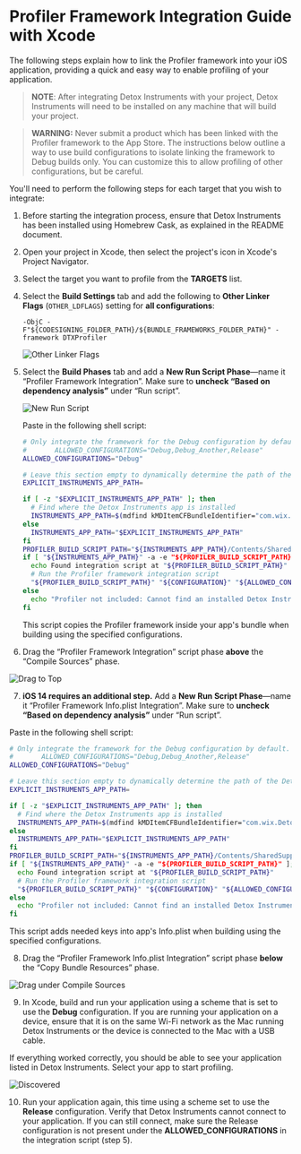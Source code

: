 # Profiler Framework Integration Guide with Xcode

The following steps explain how to link the Profiler framework into your iOS application, providing a quick and easy way to enable profiling of your application.

> **NOTE**: After integrating Detox Instruments with your project, Detox Instruments will need to be installed on any machine that will build your project.

> **WARNING:** Never submit a product which has been linked with the Profiler framework to the App Store. The instructions below outline a way to use build configurations to isolate linking the framework to Debug builds only. You can customize this to allow profiling of other configurations, but be careful.

You'll need to perform the following steps for each target that you wish to integrate:

1. Before starting the integration process, ensure that Detox Instruments has been installed using Homebrew Cask, as explained in the README document.

2. Open your project in Xcode, then select the project's icon in Xcode's Project Navigator.

3. Select the target you want to profile from the **TARGETS** list.

4. Select the **Build Settings** tab and add the following to **Other Linker Flags** (`OTHER_LDFLAGS`) setting for **all configurations**:

	```
	-ObjC -F"${CODESIGNING_FOLDER_PATH}/${BUNDLE_FRAMEWORKS_FOLDER_PATH}" -framework DTXProfiler
	```

	![Other Linker Flags](Resources/Integration_OtherLinkerFlags.png "Add the Other Linker Flags build setting")

5. Select the **Build Phases** tab and add a **New Run Script Phase**—name it “Profiler Framework Integration”. Make sure to **uncheck “Based on dependency analysis”** under “Run script”.

	![New Run Script](Resources/Integration_NewBuildPhase.png "Add new run script and paste the script")

	Paste in the following shell script:

	```bash
	# Only integrate the framework for the Debug configuration by default. Edit this section to integrate with additional configurations. For example, to add the "Debug_Another" and "Release" configurations, set the following line to:
	#       ALLOWED_CONFIGURATIONS="Debug,Debug_Another,Release"
	ALLOWED_CONFIGURATIONS="Debug"

	# Leave this section empty to dynamically determine the path of the Detox Instruments app. If you are seeing issues, point explicitly to the app here.
	EXPLICIT_INSTRUMENTS_APP_PATH=

	if [ -z "$EXPLICIT_INSTRUMENTS_APP_PATH" ]; then
	  # Find where the Detox Instruments app is installed
	  INSTRUMENTS_APP_PATH=$(mdfind kMDItemCFBundleIdentifier="com.wix.DetoxInstruments" | head -n 1)
	else
	  INSTRUMENTS_APP_PATH="$EXPLICIT_INSTRUMENTS_APP_PATH"
	fi
	PROFILER_BUILD_SCRIPT_PATH="${INSTRUMENTS_APP_PATH}/Contents/SharedSupport/Scripts/profiler_build_phase.sh"
	if [ "${INSTRUMENTS_APP_PATH}" -a -e "${PROFILER_BUILD_SCRIPT_PATH}" ]; then
	  echo Found integration script at "${PROFILER_BUILD_SCRIPT_PATH}"
	  # Run the Profiler framework integration script
	  "${PROFILER_BUILD_SCRIPT_PATH}" "${CONFIGURATION}" "${ALLOWED_CONFIGURATIONS}"
	else
	  echo "Profiler not included: Cannot find an installed Detox Instruments app."
	fi
	```
  
	This script copies the Profiler framework inside your app's bundle when building using the specified configurations.

6. Drag the “Profiler Framework Integration” script phase **above** the “Compile Sources” phase.

  ![Drag to Top](Resources/Integration_DragToTop.png "Drag the new script to the top of the list")

7. **iOS 14 requires an additional step.** Add a **New Run Script Phase**—name it “Profiler Framework Info.plist Integration”. Make sure to **uncheck “Based on dependency analysis”** under “Run script”. 

  Paste in the following shell script:

  ```bash
  # Only integrate the framework for the Debug configuration by default. Edit this section to integrate with additional configurations. For example, to add the "Debug_Another" and "Release" configurations, set the following line to:
  #       ALLOWED_CONFIGURATIONS="Debug,Debug_Another,Release"
  ALLOWED_CONFIGURATIONS="Debug"
  
  # Leave this section empty to dynamically determine the path of the Detox Instruments app. If you are seeing issues, point explicitly to the app here.
  EXPLICIT_INSTRUMENTS_APP_PATH=
  
  if [ -z "$EXPLICIT_INSTRUMENTS_APP_PATH" ]; then
    # Find where the Detox Instruments app is installed
    INSTRUMENTS_APP_PATH=$(mdfind kMDItemCFBundleIdentifier="com.wix.DetoxInstruments" | head -n 1)
  else
    INSTRUMENTS_APP_PATH="$EXPLICIT_INSTRUMENTS_APP_PATH"
  fi
  PROFILER_BUILD_SCRIPT_PATH="${INSTRUMENTS_APP_PATH}/Contents/SharedSupport/Scripts/profiler_info_plist_phase.sh"
  if [ "${INSTRUMENTS_APP_PATH}" -a -e "${PROFILER_BUILD_SCRIPT_PATH}" ]; then
    echo Found integration script at "${PROFILER_BUILD_SCRIPT_PATH}"
    # Run the Profiler framework integration script
    "${PROFILER_BUILD_SCRIPT_PATH}" "${CONFIGURATION}" "${ALLOWED_CONFIGURATIONS}"
  else
    echo "Profiler not included: Cannot find an installed Detox Instruments app."
  fi
  ```

  This script adds needed keys into app's Info.plist when building using the specified configurations.

8. Drag the “Profiler Framework Info.plist Integration” script phase **below** the “Copy Bundle Resources” phase.

  ![Drag under Compile Sources](Resources/Integration_DragToBottom.png "Drag the new script under Compile Sources")

9. In Xcode, build and run your application using a scheme that is set to use the **Debug** configuration. If you are running your application on a device, ensure that it is on the same Wi-Fi network as the Mac running Detox Instruments or the device is connected to the Mac with a USB cable.

  If everything worked correctly, you should be able to see your application listed in Detox Instruments. Select your app to start profiling.

  ![Discovered](Resources/Integration_Discovered.png "Detox Instruments lists your app")

10. Run your application again, this time using a scheme set to use the **Release** configuration. Verify that Detox Instruments cannot connect to your application. If you can still connect, make sure the Release configuration is not present under the **ALLOWED_CONFIGURATIONS** in the integration script (step 5).
